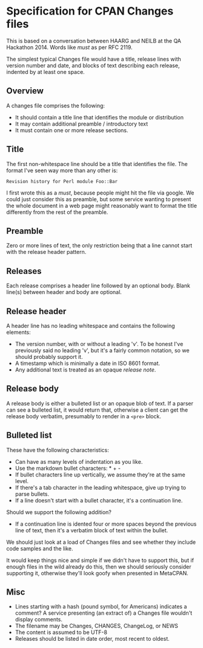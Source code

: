 # Specification for CPAN Changes files

This is based on a conversation between HAARG and NEILB
at the QA Hackathon 2014. Words like *must* as per RFC 2119.

The simplest typical Changes file would have a title,
release lines with version number and date, and blocks of text
describing each release, indented by at least one space.

## Overview

A changes file comprises the following:

 * It should contain a title line that identifies the module or distribution
 * It may contain additional preamble / introductory text
 * It must contain one or more release sections.

## Title

The first non-whitespace line should be a title that identifies the file.
The format I've seen way more than any other is:

    Revision history for Perl module Foo::Bar

I first wrote this as a *must*, because people might hit the file via
google. We could just consider this as preamble, but some service wanting
to present the whole document in a web page might reasonably want to
format the title differently from the rest of the preamble.

## Preamble

Zero or more lines of text, the only restriction being that a line
cannot start with the release header pattern.

## Releases

Each release comprises a header line followed by an optional body.
Blank line(s) between header and body are optional.

## Release header

A header line has no leading whitespace and contains the following elements:

 * The version number, with or without a leading 'v'. To be honest I've
   previously said no leading 'v', but it's a fairly common notation,
   so we should probably support it.
 * A timestamp which is minimally a date in ISO 8601 format.
 * Any additional text is treated as an opaque *release note*.

## Release body

A release body is either a bulleted list or an opaque blob of text.
If a parser can see a bulleted list, it would return that,
otherwise a client can get the release body verbatim, presumably
to render in a `<pre>` block.

## Bulleted list

These have the following characteristics:

  * Can have as many levels of indentation as you like.
  * Use the markdown bullet characters: * + -
  * If bullet characters line up vertically, we assume they're at the
    same level.
  * If there's a tab character in the leading whitespace,
    give up trying to parse bullets.
  * If a line doesn't start with a bullet character, it's a continuation line.

Should we support the following addition?

  * If a continuation line is idented four or more spaces beyond the
    previous line of text,
    then it's a verbatim block of text within the bullet.

We should just look at a load of Changes files and see whether they
include code samples and the like.

It would keep things nice and simple if we didn't have to support this,
but if enough files in the wild already do this, then we should seriously
consider supporting it, otherwise they'll look goofy when presented in
MetaCPAN.

## Misc

 * Lines starting with a hash (pound symbol, for Americans) indicates
   a comment? A service presenting (an extract of) a Changes file
   wouldn't display comments.
 * The filename may be Changes, CHANGES, ChangeLog, or NEWS
 * The content is assumed to be UTF-8
 * Releases should be listed in date order, most recent to oldest.

